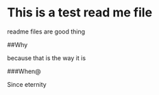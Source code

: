 # This is a test read me file

readme files are good thing

##Why

because that is the way it is

###When@

Since eternity 

